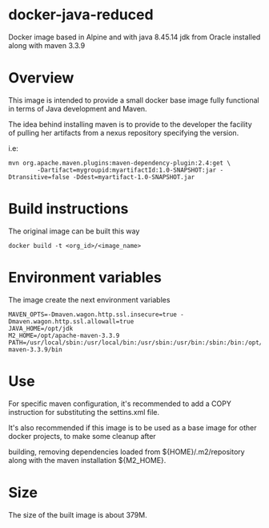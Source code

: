 # docker-java-reduced
Docker image based in Alpine and with java 8.45.14 jdk from Oracle installed along with maven 3.3.9

# Overview
This image is intended to provide a small docker base image fully functional in terms of Java development and Maven.

The idea behind installing maven is to provide to the developer the facility of pulling her artifacts from a nexus repository specifying the version.

i.e:
```
mvn org.apache.maven.plugins:maven-dependency-plugin:2.4:get \
        -Dartifact=mygroupid:myartifactId:1.0-SNAPSHOT:jar -Dtransitive=false -Ddest=myartifact-1.0-SNAPSHOT.jar
```

# Build instructions

The original image can be built this way

```
docker build -t <org_id>/<image_name>
```

# Environment variables

The image create the next environment variables
```
MAVEN_OPTS=-Dmaven.wagon.http.ssl.insecure=true -Dmaven.wagon.http.ssl.allowall=true
JAVA_HOME=/opt/jdk
M2_HOME=/opt/apache-maven-3.3.9
PATH=/usr/local/sbin:/usr/local/bin:/usr/sbin:/usr/bin:/sbin:/bin:/opt/jdk/bin:/opt/apache-maven-3.3.9/bin
```
# Use

For specific maven configuration, it's recommended to add a COPY instruction for substituting the settins.xml file.

It's also recommended if this image is to be used as a base image for other docker projects, to make some cleanup after
 
 building, removing dependencies loaded from ${HOME}/.m2/repository along with the maven installation ${M2_HOME}.
 
# Size

The size of the built image is about 379M.